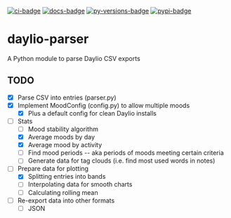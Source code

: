 [![ci-badge][]][ci-link] [![docs-badge][]][docs-link]
[![py-versions-badge][]][pypi-link] [![pypi-badge][]][pypi-link]

# daylio-parser

A Python module to parse Daylio CSV exports

## TODO

- [x] Parse CSV into entries (parser.py)
- [x] Implement MoodConfig (config.py) to allow multiple moods
    - [x] Plus a default config for clean Daylio installs
- [ ] Stats
    - [ ] Mood stability algorithm
    - [x] Average moods by day
    - [x] Average mood by activity
    - [ ] Find mood periods -- aka periods of moods meeting certain criteria
    - [ ] Generate data for tag clouds (i.e. find most used words in notes)
- [ ] Prepare data for plotting
    - [x] Splitting entries into bands
    - [ ] Interpolating data for smooth charts
    - [ ] Calculating rolling mean
- [ ] Re-export data into other formats
    - [ ] JSON

[ci-link]: https://github.com/meesha7/daylio-parser/actions/workflows/check.yml
[ci-badge]: https://img.shields.io/github/workflow/status/meesha7/daylio-parser/Check/master
[docs-link]: https://daylio-parser.readthedocs.io/en/latest/
[docs-badge]: https://img.shields.io/readthedocs/daylio-parser/latest
[py-versions-badge]: https://img.shields.io/pypi/pyversions/daylio-parser
[pypi-link]: https://pypi.org/project/daylio-parser/
[pypi-badge]: https://img.shields.io/pypi/v/daylio-parser
